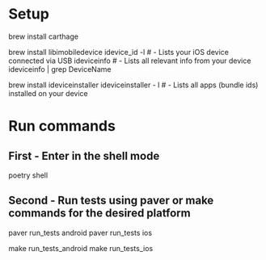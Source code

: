 # Setup

brew install carthage


brew install libimobiledevice
idevice_id -l           # - Lists your iOS device connected via USB
ideviceinfo             # - Lists all relevant info from your device
ideviceinfo | grep DeviceName


brew install ideviceinstaller
ideviceinstaller - l          # - Lists all apps (bundle ids) installed on your device

# Run commands

## First - Enter in the shell mode
poetry shell

## Second - Run tests using paver or make commands for the desired platform

paver run_tests android
paver run_tests ios

make run_tests_android
make run_tests_ios
